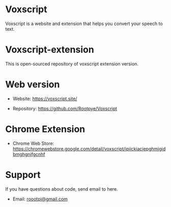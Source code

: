 # Voxscript
Voxscript is a website and extension that helps you convert your speech to text.

# Voxscript-extension
This is open-sourced repository of voxscript extension version.

# Web version
- Website: https://voxscript.site/

- Repository: https://github.com/Rootpye/Voxscript

# Chrome Extension
- Chrome Web Store: https://chromewebstore.google.com/detail/voxscript/ipiickiacjepghmjgidbmghgnjfgcnhf

# Support
If you have questions about code, send email to here.

- Email: roootpi@gmail.com
